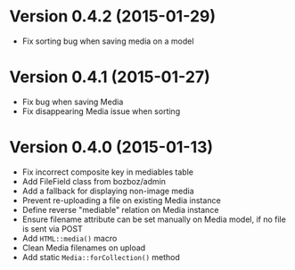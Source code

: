 # Version 0.4.2 (2015-01-29)
-   Fix sorting bug when saving media on a model


# Version 0.4.1 (2015-01-27)

-	Fix bug when saving Media
-	Fix disappearing Media issue when sorting


# Version 0.4.0 (2015-01-13)

-	Fix incorrect composite key in mediables table
-	Add FileField class from bozboz/admin
-	Add a fallback for displaying non-image media
-	Prevent re-uploading a file on existing Media instance
-	Define reverse "mediable" relation on Media instance
-	Ensure filename attribute can be set manually on Media model, if no file is sent via POST
-	Add `HTML::media()` macro
-	Clean Media filenames on upload
-	Add static `Media::forCollection()` method

